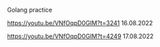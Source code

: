 Golang practice

https://youtu.be/VNfOqpD0GIM?t=3241 16.08.2022

https://youtu.be/VNfOqpD0GIM?t=4249 17.08.2022

